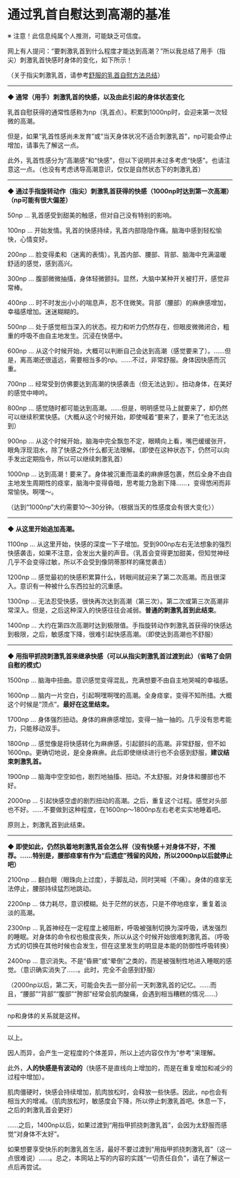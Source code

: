 # 通过乳首自慰达到高潮的基准 [​](#通过乳首自慰达到高潮的基准)

※ 注意！此信息纯属个人推测，可能缺乏可信度。

网上有人提问：“要刺激乳首到什么程度才能达到高潮？”所以我总结了用手（指尖）刺激乳首快感时身体的变化，如下所示！

（关于指尖刺激乳首，请参考[舒服的乳首自慰方法总结](/nipple/chikuni/page-5.html)）

* * *

**◆ 通常（用手）刺激乳首的快感，以及由此引起的身体状态变化**

乳首自慰获得的通常性感称为np（乳首点）。积累到1000np时，会迎来第一次轻微的高潮。

但是，如果“乳首性感尚未发育”或“当天身体状况不适合刺激乳首”，np可能会停止增加，请事先了解这一点。

此外，乳首性感分为“高潮感”和“快感”，但以下说明并未过多考虑“快感”。也请注意这一点。（也没有考虑诱导高潮意识，仅仅是自然状态下的刺激乳首）

* * *

**◆ 通过手指旋转动作（指尖）刺激乳首获得的快感（1000np时达到第一次高潮）（np可能有很大偏差）**

50np … 乳首感受到甜美的触感，但对自己没有特别的影响。

100np … 开始发情。乳首的快感持续，乳首内部隐隐作痛。脑海中感到轻松愉快，心情变好。

200np … 脸变得柔和（迷离的表情）。乳首内部、腰部、背部、脑海中充满温暖舒适的感觉，感到高兴。

300np … 腹部微微抽搐，身体轻微颤抖。显然，大脑中某种开关被打开，感觉非常棒。

400np … 时不时发出小小的喘息声，忍不住微笑。背部（腰部）的麻痹感增加，幸福感增加。迷迷糊糊的。

500np … 处于感觉相当深入的状态。视力和听力仍然存在，但眼皮微微闭合，粗重的呼吸不由自主地发生。沉浸在快感中。

600np … 从这个时候开始，大概可以判断自己会达到高潮（感觉要来了）。……但是，离高潮还很遥远，需要相当多的np。……不过，非常舒服。身体因快感而沉重。

700np … 经常受到仿佛要达到高潮的快感袭击（但无法达到）。扭动身体，在美好的感觉中呻吟。

800np … 感觉随时都可能达到高潮。……但是，明明感觉马上就要来了，却仍然可以继续积累快感。（大概从这个时候开始，即使喊着“要来了，要来了”也无法达到）

900np … 从这个时候开始，脑海中完全飘忽不定，眼睛向上看，嘴巴缓缓张开，眼角浮现泪水，除了快感之外什么都无法理解。（即使在这种状态下，仍然可以向手发出定期指令，所以可以继续刺激乳首）

1000np … 达到高潮！要来了。身体被沉重而温柔的麻痹感包裹，然后全身不由自主地发生周期性的痉挛，脑海中变得昏暗，思考能力急剧下降……，变得悠闲而非常愉快。啊嘿～。

（达到“1000np”大约需要10～30分钟。（根据当天的性感度会有很大变化））

* * *

**◆ 从这里开始追加高潮。**

1100np … 从这里开始，快感的深度一下子增加。受到900np左右无法想象的强烈快感袭击，如果不注意，会发出大量的声音。（乳首会变得更加甜美，但知觉神经几乎不会变得过敏，所以不会受到像阴蒂那样的痛觉袭击）

1200np … 感觉最初的快感积累算什么，转眼间就迎来了第二次高潮。而且很深入。意识有一种被什么东西拉扯的沉重感。

1300np … 无法忍受快感，很快再次达到高潮（第三次）。第二次或第三次高潮非常深入。但是，之后这种深入的快感往往会减弱。**普通的刺激乳首到此结束**。

1400np … 大约在第四次高潮时达到极限值。手指旋转动作刺激乳首获得的快感达到极限，之后，敏感度下降，很难引起快感高潮。（即使达到高潮也不舒服）

* * *

**◆ 用指甲抓挠刺激乳首来继承快感（可以从指尖刺激乳首过渡到此）（省略了会阴自慰的模式）**

1500np … 脑海中扭曲。意识感觉变得混乱，充满想要不由自主地哭喊的幸福感。

1600np … 脑内一片空白，引起啊嘿啊嘿的高潮。全身痉挛，变得不知所措。大概这个时候是“顶点”。**最好在这里结束。**

1700np … 身体强烈扭动。身体的麻痹感增加，变得一抽一抽的。几乎没有思考能力，只能移动双手。

1800np … 感觉像是将快感转化为麻痹感，引起颤抖的高潮。非常舒服，但不如1600np。更确切地说，是全身麻痹。此后即使继续进行也不会感到舒服，**建议结束刺激乳首。**

1900np … 脑海中空空如也，剧烈地抽搐、扭动。不太舒服。对身体和腰部也不好。

2000np … 引起快感空虚的剧烈扭动的高潮。之后，重复这个过程。感觉对头部也不好。……不要做到这种程度，在1600np～1800np左右老老实实地睡着吧。

原则上，刺激乳首到此结束。

* * *

**◆ 即使如此，仍然执着地刺激乳首会怎么样（没有快感＋对身体不好，不推荐。……特别是，腰部痉挛有作为“后遗症”残留的风险，所以2000np以后就停止吧）**

2100np … 翻白眼（眼珠向上过度），手脚乱动，同时哭喊（不痛）。身体的痉挛无法停止，腰部持续猛烈地跳动。

2200np … 体力耗尽，意识模糊。处于茫然的状态，只是不停地痉挛，重复着淡淡的高潮。

2300np … 乳首神经在一定程度上被阻断，呼吸被强制切换为深呼吸，诱发强烈的睡眠。对身体的命令权也极度丧失，所以从这个时候开始很难刺激乳首。（呼吸方式的切换在其他时候也会发生，但在这里发生的明显是本能的防御性呼吸转换）

2400np … 意识消失。不是“昏厥”或“晕倒”之类的，而是被强制性地进入睡眠的感觉。（意识确实消失了……。此时，完全不会感到舒服）

（2000np以后，第二天，可能会失去一部分前一天刺激乳首的记忆。……而且，“腰部”“背部”“腹部”“胯部”经常会肌肉酸痛，会遇到相当糟糕的情况……）

* * *

np和身体的关系就是这样。

* * *

以上。

因人而异，会产生一定程度的个体差异，所以上述内容仅作为“参考”来理解。

此外，**人的快感是有波动的**（快感不是直线向上增加的，而是在重复增加和减少的过程中增加）。

肌肉僵硬时，快感会持续增加，肌肉放松时，会释放一些快感。因此，np也会有相当大的增减。（肌肉放松时，敏感度会下降，所以停止刺激乳首吧。休息一下，之后的刺激乳首会更好）

……之后，1400np以后，如果过渡到“用指甲抓挠刺激乳首”，会因为太舒服而感觉“对身体不太好”。

如果想要享受快乐的刺激乳首生活，最好不要过渡到“用指甲抓挠刺激乳首”（这一点很难说）……。总之，本网站上写的内容的实践“一切责任自负”，请在了解这一点后再尝试。